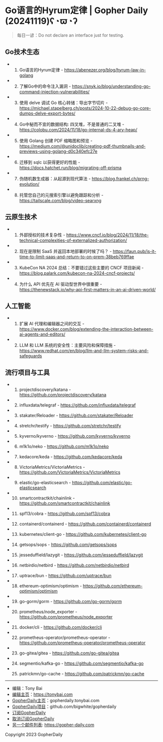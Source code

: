 # Go语言的Hyrum定律 | Gopher Daily (20241119)ʕ◔ϖ◔ʔ

>每日一谚：Do not declare an interface just for testing.

## Go技术生态


- 1. Go语言的Hyrum定律 - https://abenezer.org/blog/hyrum-law-in-golang

- 2. 了解Go中的命令注入漏洞 - https://snyk.io/blog/understanding-go-command-injection-vulnerabilities/

- 3. 使用 delve 调试 Go 核心转储：导出字节切片 - https://michael.stapelberg.ch/posts/2024-10-22-debug-go-core-dumps-delve-export-bytes/

- 4. Go中秘而不宣的数据结构: 四叉堆，不是普通的二叉堆 - https://colobu.com/2024/11/18/go-internal-ds-4-ary-heap/

- 5. 使用 Golang 创建 PDF 缩略图和预览 - https://medium.com/@unidoclib/creating-pdf-thumbnails-and-previews-using-golang-d0c340efc27e

- 6. 迁移到 sqlc 以获得更好的性能 - https://docs.hatchet.run/blog/migrating-off-prisma

- 7. 伪随机数生成器：从起源到现代算法 - https://blog.frankel.ch/prng-evolution/

- 8. 托管您自己的元搜索引擎以避免跟踪和分析 - https://tailscale.com/blog/video-searxng


## 云原生技术


- 1. 外部授权的技术复杂性 - https://www.cncf.io/blog/2024/11/18/the-technical-complexities-of-externalized-authorization/

- 2. 现在是限制 SaaS 并返回本地部署的时候了吗？ - https://faun.pub/is-it-time-to-limit-saas-and-return-to-on-prem-38beb769ffae

- 3. KubeCon NA 2024 总结：不要错过这些主要的 CNCF 项目新闻 - https://blog.palark.com/kubecon-na-2024-cncf-projects/

- 4. 为什么 API 优先在 AI 驱动型世界中很重要 - https://thenewstack.io/why-api-first-matters-in-an-ai-driven-world/


## 人工智能


- 1. 扩展 AI 代理和编辑器之间的交互 - https://www.docker.com/blog/extending-the-interaction-between-ai-agents-and-editors/

- 2. LLM 和 LLM 系统的安全性：主要风险和保障措施 - https://www.redhat.com/en/blog/llm-and-llm-system-risks-and-safeguards


## 流行项目与工具


- 1. projectdiscovery/katana - https://github.com/projectdiscovery/katana

- 2. influxdata/telegraf - https://github.com/influxdata/telegraf

- 3. stakater/Reloader - https://github.com/stakater/Reloader

- 4. stretchr/testify - https://github.com/stretchr/testify

- 5. kyverno/kyverno - https://github.com/kyverno/kyverno

- 6. m1k1o/neko - https://github.com/m1k1o/neko

- 7. kedacore/keda - https://github.com/kedacore/keda

- 8. VictoriaMetrics/VictoriaMetrics - https://github.com/VictoriaMetrics/VictoriaMetrics

- 9. elastic/go-elasticsearch - https://github.com/elastic/go-elasticsearch

- 10. smartcontractkit/chainlink - https://github.com/smartcontractkit/chainlink

- 11. spf13/cobra - https://github.com/spf13/cobra

- 12. containerd/containerd - https://github.com/containerd/containerd

- 13. kubernetes/client-go - https://github.com/kubernetes/client-go

- 14. getsops/sops - https://github.com/getsops/sops

- 15. jesseduffield/lazygit - https://github.com/jesseduffield/lazygit

- 16. netbirdio/netbird - https://github.com/netbirdio/netbird

- 17. uptrace/bun - https://github.com/uptrace/bun

- 18. ethereum-optimism/optimism - https://github.com/ethereum-optimism/optimism

- 19. go-gorm/gorm - https://github.com/go-gorm/gorm

- 20. prometheus/node_exporter - https://github.com/prometheus/node_exporter

- 21. docker/cli - https://github.com/docker/cli

- 22. prometheus-operator/prometheus-operator - https://github.com/prometheus-operator/prometheus-operator

- 23. go-gitea/gitea - https://github.com/go-gitea/gitea

- 24. segmentio/kafka-go - https://github.com/segmentio/kafka-go

- 25. patrickmn/go-cache - https://github.com/patrickmn/go-cache


----

- 编辑：Tony Bai
- [编辑主页](https://tonybai.com)：https://tonybai.com
- [GopherDaily主页](https://gopherdaily.tonybai.com)：gopherdaily.tonybai.com
- [GopherDaily项目](https://github.com/bigwhite/gopherdaily)：github.com/bigwhite/gopherdaily
- [订阅GopherDaily](https://gopherdaily.tonybai.com/subscribe)
- [取消订阅GopherDaily](https://gopherdaily.tonybai.com/unsubscribe)
- [另一个邮件列表](https://gopher-daily.com): https://gopher-daily.com

Copyright 2023 GopherDaily
